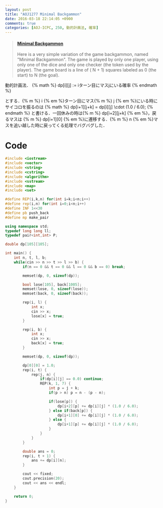 ```yaml
---
layout: post
title: "AOJ1277 Minimal Backgammon"
date: 2016-03-18 22:14:05 +0900
comments: true
categories: [AOJ-ICPC, 250, 動的計画法, 確率]
---
```


<blockquote class="embedly-card" data-card-key="39deea93f79745829254c0652225a544" data-card-controls="0" data-card-type="article" data-card-branding="0"><h4><a href="http://judge.u-aizu.ac.jp/onlinejudge/description.jsp?id=1277">Minimal Backgammon</a></h4><p>Here is a very simple variation of the game backgammon, named "Minimal Backgammon". The game is played by only one player, using only one of the dice and only one checker (the token used by the player). The game board is a line of ( N + 1) squares labeled as 0 (the start) to N (the goal).</p></blockquote>
<script async src="//cdn.embedly.com/widgets/platform.js" charset="UTF-8"></script>

<!-- more -->

動的計画法．
{% math %}
	dp[i][j] := iターン目にマスjにいる確率
{% endmath %}

とする．{% m %} i {% em %}ターン目にマス{% m %} j {% em %}にいる時にサイコロを振るのは
{% math %}
	dp[i+1][j+k] = dp[i][j] \cdot (1.0 / 6.0);
{% endmath %}
と書ける．一回休みの時は{% m %} dp[i+2][j+k] {% em %}，戻るマスは {% m %} dp[i+1][0] {% em %}に遷移する．{% m %} n {% em %}マスを追い越した時に戻ってくる処理でバグバグした．

# Code

```cpp
#include <iostream>
#include <vector>
#include <string>
#include <cstring>
#include <algorithm>
#include <sstream>
#include <map>
#include <set>

#define REP(i,k,n) for(int i=k;i<n;i++)
#define rep(i,n) for(int i=0;i<n;i++)
#define INF 1<<30
#define pb push_back
#define mp make_pair

using namespace std;
typedef long long ll;
typedef pair<int,int> P;

double dp[105][105];

int main() {
	int n, t, l, b;
	while(cin >> n >> t >> l >> b) {
		if(n == 0 && t == 0 && l == 0 && b == 0) break;

		memset(dp, 0, sizeof(dp));

		bool lose[105], back[1005];
		memset(lose, 0, sizeof(lose));
		memset(back, 0, sizeof(back));

		rep(i, l) {
			int x;
			cin >> x;
			lose[x] = true;
		}

		rep(i, b) {
			int x;
			cin >> x;
			back[x] = true;
		}

		memset(dp, 0, sizeof(dp));

		dp[0][0] = 1.0;
		rep(i, t) {
			rep(j, n) {
				if(dp[i][j] == 0.0) continue;
				REP(k, 1, 7) {
					int p = j + k;
					if(p > n) p = n - (p - n);

					if(lose[p]) {
						dp[i+2][p] += dp[i][j] * (1.0 / 6.0);
					} else if(back[p]) {
						dp[i+1][0] += dp[i][j] * (1.0 / 6.0);
					} else {
						dp[i+1][p] += dp[i][j] * (1.0 / 6.0);
					}
				}
			}
		}

		double ans = 0;
		rep(i, t + 1) {
			ans += dp[i][n];
		}

		cout << fixed;
		cout.precision(20);
		cout << ans << endl;
	}

	return 0;
}
```
